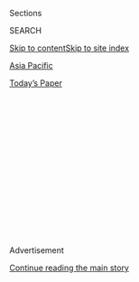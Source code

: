 <div id="app">

<div>

<div>

<div>

<div class="NYTAppHideMasthead css-1q2w90k e1suatyy0">

<div class="section css-ui9rw0 e1suatyy2">

<div class="css-eph4ug er09x8g0">

<div class="css-6n7j50">

</div>

<span class="css-1dv1kvn">Sections</span>

<div class="css-10488qs">

<span class="css-1dv1kvn">SEARCH</span>

</div>

[Skip to content](#site-content)[Skip to site index](#site-index)

</div>

<div id="masthead-section-label" class="css-1wr3we4 eaxe0e00">

[Asia
Pacific](https://www.nytimes3xbfgragh.onion/section/world/asia)

</div>

<div class="css-10698na e1huz5gh0">

</div>

</div>

<div id="masthead-bar-one" class="section hasLinks css-15hmgas e1csuq9d3">

<div class="css-uqyvli e1csuq9d0">

</div>

<div class="css-1uqjmks e1csuq9d1">

</div>

<div class="css-9e9ivx">

[](https://myaccount.nytimes3xbfgragh.onion/auth/login?response_type=cookie&client_id=vi)

</div>

<div class="css-1bvtpon e1csuq9d2">

[Today’s
Paper](https://www.nytimes3xbfgragh.onion/section/todayspaper)

</div>

</div>

</div>

</div>

<div data-aria-hidden="false">

<div id="site-content" data-role="main">

<div>

<div class="css-1aor85t" style="opacity:0.000000001;z-index:-1;visibility:hidden">

<div class="css-1hqnpie">

<div class="css-epjblv">

<span class="css-17xtcya">[Asia
Pacific](/section/world/asia)</span><span class="css-x15j1o">|</span><span class="css-fwqvlz">Across
Myanmar, Denial of Ethnic Cleansing and Loathing of
Rohingya</span>

</div>

<div class="css-k008qs">

<div class="css-1iwv8en">

<span class="css-18z7m18"></span>

<div>

</div>

</div>

<span class="css-1n6z4y">https://nyti.ms/2zxkBly</span>

<div class="css-1705lsu">

<div class="css-4xjgmj">

<div class="css-4skfbu" data-role="toolbar" data-aria-label="Social Media Share buttons, Save button, and Comments Panel with current comment count" data-testid="share-tools">

  - 
  - 
  - 
  - 
    
    <div class="css-6n7j50">
    
    </div>

  - 
  - 

</div>

</div>

</div>

</div>

</div>

</div>

<div class="css-13pd83m">

</div>

<div id="top-wrapper" class="css-1sy8kpn">

<div id="top-slug" class="css-l9onyx">

Advertisement

</div>

[Continue reading the main
story](#after-top)

<div class="ad top-wrapper" style="text-align:center;height:100%;display:block;min-height:250px">

<div id="top" class="place-ad" data-position="top" data-size-key="top">

</div>

</div>

<div id="after-top">

</div>

</div>

<div id="sponsor-wrapper" class="css-1hyfx7x">

<div id="sponsor-slug" class="css-19vbshk">

Supported by

</div>

[Continue reading the main
story](#after-sponsor)

<div id="sponsor" class="ad sponsor-wrapper" style="text-align:center;height:100%;display:block">

</div>

<div id="after-sponsor">

</div>

</div>

<div class="css-1vkm6nb ehdk2mb0">

# Across Myanmar, Denial of Ethnic Cleansing and Loathing of Rohingya

</div>

<div class="css-79elbk" data-testid="photoviewer-wrapper">

<div class="css-z3e15g" data-testid="photoviewer-wrapper-hidden">

</div>

<div class="css-1a48zt4 ehw59r15" data-testid="photoviewer-children">

![<span class="css-16f3y1r e13ogyst0" data-aria-hidden="true">A Rohingya
woman and her child returning to the Basara camp in Sittwe, the
provincial capital of Rakhine State in
Myanmar.</span><span class="css-cnj6d5 e1z0qqy90" itemprop="copyrightHolder"><span class="css-1ly73wi e1tej78p0">Credit...</span><span><span>Adam
Dean for The New York
Times</span></span></span>](https://static01.graylady3jvrrxbe.onion/images/2017/10/25/world/25rakhine-1/25rakhine-1-articleLarge.jpg?quality=75&auto=webp&disable=upscale)

</div>

</div>

<div class="css-xt80pu e12qa4dv0">

<div class="css-18e8msd">

<div class="css-vp77d3 epjyd6m0">

<div class="css-1baulvz">

By [<span class="css-1baulvz last-byline" itemprop="name">Hannah
Beech</span>](https://www.nytimes3xbfgragh.onion/by/hannah-beech)

</div>

</div>

  - Oct. 24,
    2017

  - 
    
    <div class="css-4xjgmj">
    
    <div class="css-d8bdto" data-role="toolbar" data-aria-label="Social Media Share buttons, Save button, and Comments Panel with current comment count" data-testid="share-tools">
    
      - 
      - 
      - 
      - 
        
        <div class="css-6n7j50">
        
        </div>
    
      - 
      - 
    
    </div>
    
    </div>

</div>

<div class="css-tk9fsr">

[阅读简体中文版](https://cn.nytimes3xbfgragh.onion/asia-pacific/20171025/myanmar-rohingya-ethnic-cleansing/ "Read in Simplified Chinese")[閱讀繁體中文版](https://cn.nytimes3xbfgragh.onion/asia-pacific/20171025/myanmar-rohingya-ethnic-cleansing/zh-hant/ "Read in Traditional Chinese")

</div>

</div>

<div class="section meteredContent css-1r7ky0e" name="articleBody" itemprop="articleBody">

<div class="css-1fanzo5 StoryBodyCompanionColumn">

<div class="css-53u6y8">

SITTWE, Myanmar — The Buddhist abbot tucked his legs under his robes and
began to explain.

Rohingya Muslims do not belong in Myanmar, and they never have, he said.
Their fertility allowed them to overwhelm the local Buddhist population.
But now, somehow, many Rohingya seemed to be gone.

“We thank the Lord Buddha for this,” said U Thu Min Gala, the
57-year-old abbot of the Damarama Monastery in Sittwe, the capital of
Rakhine State in western Myanmar. “They stole our land, our food and our
water. We will never accept them back.”

An overwhelming body of published accounts has detailed the [Myanmar
Army’s campaign of killing, rape and
arson](https://www.nytimes3xbfgragh.onion/2017/10/11/world/asia/rohingya-myanmar-atrocities.html?rref=collection%2Ftimestopic%2FMyanmar)
in Rakhine, which has driven more than [600,000 Rohingya out of the
country](https://www.nytimes3xbfgragh.onion/2017/09/29/world/asia/rohingya-refugees-myanmar-bangladesh.html?action=click&contentCollection=Asia%20Pacific&module=RelatedCoverage&region=Marginalia&pgtype=article)
since late August, in what the United Nations says is the fastest
displacement of a people since the Rwanda genocide.

But in Myanmar, and even in Rakhine itself, there is stark denial that
any ethnic cleansing is taking place.

</div>

</div>

<div class="css-1fanzo5 StoryBodyCompanionColumn">

<div class="css-53u6y8">

The divergence between how Myanmar and much of the outside world see the
Rohingya is not limited to one segment of local society. Nor can hatred
in Myanmar of the largely stateless Muslim group be dismissed as a
fringe attitude.

*\[Read:* *[U.N. court orders Myanmar to protect Rohingya
muslims](http://www.nytimes3xbfgragh.onion/2020/01/23/world/asia/myanmar-rohingya-genocide.html).\]*

Government officials, opposition politicians, religious leaders and even
local human-rights activists have become unified behind this narrative:
The Rohingya are not rightful citizens of Buddhist-majority Myanmar, and
now, through the power of a globally resurgent Islam, [the minority is
falsely trying to hijack the world’s
sympathy](https://www.nytimes3xbfgragh.onion/2017/09/18/world/asia/myanmar-rohingya-ethnic-cleansing.html).

</div>

</div>

<div class="css-79elbk" data-testid="photoviewer-wrapper">

<div class="css-z3e15g" data-testid="photoviewer-wrapper-hidden">

</div>

<div class="css-1a48zt4 ehw59r15" data-testid="photoviewer-children">

![<span class="css-16f3y1r e13ogyst0" data-aria-hidden="true">People
gathering in the village of Sin Ma Kaw, which has banned Muslims from
staying
there.</span><span class="css-cnj6d5 e1z0qqy90" itemprop="copyrightHolder"><span class="css-1ly73wi e1tej78p0">Credit...</span><span>Adam
Dean for The New York
Times</span></span>](https://static01.graylady3jvrrxbe.onion/images/2017/10/25/world/25rakhine-2/25rakhine-2-articleLarge.jpg?quality=75&auto=webp&disable=upscale)

</div>

</div>

<div class="css-1fanzo5 StoryBodyCompanionColumn">

<div class="css-53u6y8">

Social media postings have amplified the message, claiming that
international aid workers are openly siding with the Rohingya.
Accordingly, the Myanmar government has blocked aid agencies’ access to
Rohingya still trapped in Myanmar — about 120,000 confined to camps in
central Rakhine and tens of thousands more in desperate conditions in
the north.

The official answer to United Nations accounts of the military’s mass
burning of villages and targeting of civilians has been to insist that
the Rohingya have been doing it to themselves.

</div>

</div>

<div class="css-1fanzo5 StoryBodyCompanionColumn">

<div class="css-53u6y8">

“There is no case of the military killing Muslim civilians,” said Dr.
Win Myat Aye, the country’s social welfare minister and the governing
National League for Democracy party’s point person on Rakhine. “Muslim
people killed their own Muslim people.”

When asked in an interview about the evidence against the military, the
minister noted that the Myanmar government had not sent any
investigators to Bangladesh to vet the testimony of fleeing Rohingya,
but that he would raise the possibility of doing so in a future meeting.

“Thank you for advising us on this idea,” he said.

The Rohingya, who speak a Bengali dialect and tend to look distinct from
most of Myanmar’s other ethnic groups, have had roots in Rakhine for
generations. Communal tensions between the Rohingya and ethnic Rakhine
Buddhists exploded in World War II, when the Rakhine aligned themselves
with the Japanese, while the Rohingya chose the British.

Although many Rohingya were considered citizens when Myanmar, also known
as Burma, became independent in 1948, the military junta that wrested
power in 1962 began stripping them of their rights. After a restrictive
citizenship law was introduced in 1982, most Rohingya became stateless.

Even the name Rohingya, which the ethnic group has identified with more
vocally in recent years, has been taken from them. The Myanmar
government usually refers to the Rohingya as Bengalis, implying they
belong in Bangladesh. The public tends to call them an epithet used for
all Muslims in Myanmar:
kalar.

</div>

</div>

<div class="css-79elbk" data-testid="photoviewer-wrapper">

<div class="css-z3e15g" data-testid="photoviewer-wrapper-hidden">

</div>

<div class="css-1a48zt4 ehw59r15" data-testid="photoviewer-children">

<div class="css-1xdhyk6 erfvjey0">

<span class="css-1ly73wi e1tej78p0">Image</span>

<div class="css-zjzyr8">

<div data-testid="lazyimage-container" style="height:257.77777777777777px">

</div>

</div>

</div>

<span class="css-16f3y1r e13ogyst0" data-aria-hidden="true">Daw Soe
Chay, an ethnic Rakhine Buddhist from Myebon Township, was beaten and
publicly shamed after her husband delivered aid to Rohingya Muslims in
their camp in
Sittwe.</span><span class="css-cnj6d5 e1z0qqy90" itemprop="copyrightHolder"><span class="css-1ly73wi e1tej78p0">Credit...</span><span>Adam
Dean for The New York Times</span></span>

</div>

</div>

<div class="css-1fanzo5 StoryBodyCompanionColumn">

<div class="css-53u6y8">

The nomenclature is so sensitive that in a speech this month, Daw Aung
San Suu Kyi, the Nobel Peace Prize laureate and de facto leader of the
government, referred only to “those who have crossed over to
Bangladesh.”

</div>

</div>

<div class="css-1fanzo5 StoryBodyCompanionColumn">

<div class="css-53u6y8">

Some ethnic Rakhine politicians are hailing the Rohingya exodus as a
good thing.

“All the Bengalis learn in their religious schools is to brutally kill
and attack,” said Daw Khin Saw Wai, a Rakhine member of Parliament from
Rathedaung Township. “It is impossible to live together in the future.”

Buddhist monks, moral arbiters in a pious land, have been at the
forefront of a campaign to dehumanize the Rohingya. In popular videos,
extremist monks refer to the Rohingya as “snakes” or “worse than dogs.”

Outside Mr. Thu Min Gala’s monastery in Sittwe, a pair of signs
reflected an alternate sense of reality. One said that the monastery,
which is sheltering ethnic Rakhine who fled the conflict zone, would not
accept any donations from international agencies. The other warned that
multifaith groups were not welcome.

The abbot claimed that the authorities in Rakhine had stopped a car
owned by the International Committee of the Red Cross that was filled
with weaponry destined for Rohingya militants who carried out attacks
against the security forces in August. Mr. Thu Min Gala claimed that
sticks of dynamite had been wrapped in paper with the Red Cross logo.
The Red Cross denied these accusations.

“We don’t trust the international society,” the abbot said. “They are
only on the side of the terrorists.”

At another monastery in Sittwe, an elderly abbot, U Baddanta Thaw Ma,
halted my conversation with a young monk by slapping the air in front of
my face. “Go\! Go\! Go\!” he yelled in English, before switching to the
local Rakhine dialect. “Go away, you foreigner\! Go away, you kalar
lover.”

Public sentiment against Muslims — who are about 4 percent of Myanmar’s
population, encompassing several ethnic groups, including the Rohingya —
has spread beyond Rakhine. In 2015 elections, no major political party
fielded a Muslim candidate. Today no Muslims serve in Parliament, the
first time since the country’s independence.

</div>

</div>

<div class="css-1fanzo5 StoryBodyCompanionColumn">

<div class="css-53u6y8">

A couple of hours outside Yangon, the country’s largest city, U Aye Swe,
an administrator for Sin Ma Kaw village, said he was proud to oversee
one of Myanmar’s “Muslim-free” villages, which bar Muslims from spending
the night, among other restrictions.

“Kalar are not welcome here because they are violent and they multiply
like crazy, with so many wives and children,” he said.

Mr. Aye Swe admitted he had never met a Muslim before, adding, “I have
to thank Facebook because it is giving me the true information in
Myanmar.”

Social media messaging has driven much of the rage in Myanmar. Though
widespread access to cellphones only started a few years ago, mobile
penetration is now about 90 percent. For many people, Facebook is their
only source of news, and they have little experience in sifting fake
news from credible reporting.

One widely shared message on Facebook, from a spokesman for Ms. Aung San
Suu Kyi’s office, emphasized that biscuits from the World Food Program,
a United Nations agency, had been found at a Rohingya militant training
camp. The United Nations called the post “irresponsible.”

The Myanmar government, however, insists the public needs to be guided.

“We do something that we call educating the people,” said U Pe Myint,
the nation’s information minister. He acknowledged, “It looks rather
like indoctrination, like in an authoritarian or totalitarian
state.”

</div>

</div>

<div class="css-79elbk" data-testid="photoviewer-wrapper">

<div class="css-z3e15g" data-testid="photoviewer-wrapper-hidden">

</div>

<div class="css-1a48zt4 ehw59r15" data-testid="photoviewer-children">

<div class="css-1xdhyk6 erfvjey0">

<span class="css-1ly73wi e1tej78p0">Image</span>

<div class="css-zjzyr8">

<div data-testid="lazyimage-container" style="height:257.77777777777777px">

</div>

</div>

</div>

<span class="css-16f3y1r e13ogyst0" data-aria-hidden="true">A Buddhist
woman and her son were staying at the Damarama Monastery, in Sittwe,
after being displaced by violence in northern
Rakhine.</span><span class="css-cnj6d5 e1z0qqy90" itemprop="copyrightHolder"><span class="css-1ly73wi e1tej78p0">Credit...</span><span>Adam
Dean for The New York Times</span></span>

</div>

</div>

<div class="css-1fanzo5 StoryBodyCompanionColumn">

<div class="css-53u6y8">

In Yangon, Mr. Pe Myint this month gathered local journalists to discuss
what he called “fabricated news” by foreign reporters and a “political
war” in which international aid groups favored the Rohingya.

Last month, a mob in Sittwe attacked Red Cross workers, who were loading
a boat with supplies that locals believed would only go to the Rohingya.

Even among officials who might otherwise champion human rights,
frustration has been directed at foreign critics. Quietly, some defend
Ms. Aung San Suu Kyi’s failure to call out the military and protect the
Rohingya by saying it would be political suicide in a country where
hatred of the Rohingya is so widespread. They see the recent
international pressure, at best, as ignorant of domestic complexities
and, at worst, as intent on hindering Myanmar’s development.

“We ask the international community to acknowledge that these Muslims
are illegal immigrants from Bangladesh and that this crisis is an
infringement of our sovereignty,” said U Nyan Win, a spokesman for the
National League for Democracy, which shares power with Myanmar’s
military. “This is the most important thing with the Rakhine issue.”

U Ko Ko Gyi, a democracy advocate who was jailed for 17 years by the
military when it ruled Myanmar, also evoked national interest.

“We have been human-rights defenders for many years and suffered for a
long time but we are standing together on this issue because we need to
support our national security,” he said.

</div>

</div>

<div class="css-1fanzo5 StoryBodyCompanionColumn">

<div class="css-53u6y8">

“We are a small country that lies between India and China, and the DNA
of our ancestors is to try to struggle for our survival,” Mr. Ko Ko Gyi
said. “If you in the West criticize us too much, then you will push us
into the arms of China and
Russia.”

</div>

</div>

<div class="css-79elbk" data-testid="photoviewer-wrapper">

<div class="css-z3e15g" data-testid="photoviewer-wrapper-hidden">

</div>

<div class="css-1a48zt4 ehw59r15" data-testid="photoviewer-children">

<div class="css-1xdhyk6 erfvjey0">

<span class="css-1ly73wi e1tej78p0">Image</span>

<div class="css-zjzyr8">

<div data-testid="lazyimage-container" style="height:257.77777777777777px">

</div>

</div>

</div>

<span class="css-16f3y1r e13ogyst0" data-aria-hidden="true">Sin Ma Kaw,
where an official said "he was proud to oversee one of Myanmar’s
“Muslim-free”
villages.</span><span class="css-cnj6d5 e1z0qqy90" itemprop="copyrightHolder"><span class="css-1ly73wi e1tej78p0">Credit...</span><span>Adam
Dean for The New York Times</span></span>

</div>

</div>

<div class="css-1fanzo5 StoryBodyCompanionColumn">

<div class="css-53u6y8">

Last month, those two permanent members of the United Nations Security
Council shielded Myanmar from an attempt by other nations to condemn the
Myanmar military for its offensive in Rakhine.

The humanitarian situation has grown desperate within Rakhine while the
official block on aid largely continues.

Throughout the state, ethnic Rakhine have been warned by community
leaders not to break the blockade. Last month in Myebon Township, in
central Rakhine, women’s activists prevented international aid groups
from delivering assistance to an internment camp where thousands of
Rohingya have been sequestered since the 2012 sectarian violence,
according to foreign staff.

But U Tun Tin, a Rakhine trishaw driver, needed the money and delivered
food to the Rohingya camp. Shortly after, his wife, Daw Soe Chay, said
she was accosted by a crowd that forced her to a nearby monastery.

Inside the religious compound, they beat her and sheared her hair. Then
the mob marched her through Myebon, wearing a sign calling her a
“national traitor.”

</div>

</div>

<div class="css-1fanzo5 StoryBodyCompanionColumn">

<div class="css-53u6y8">

Despite his wife’s ordeal, Mr. Tun Tin said he did not regret having
sent supplies to the camp, where Rohingya say their rations are running
low.

“They are human,” he said. “They need to eat, just like us.”

</div>

</div>

</div>

<div>

</div>

<div>

</div>

<div>

</div>

<div>

<div id="bottom-wrapper" class="css-1ede5it">

<div id="bottom-slug" class="css-l9onyx">

Advertisement

</div>

[Continue reading the main
story](#after-bottom)

<div id="bottom" class="ad bottom-wrapper" style="text-align:center;height:100%;display:block;min-height:90px">

</div>

<div id="after-bottom">

</div>

</div>

</div>

</div>

</div>

## Site Index

<div>

</div>

## Site Information Navigation

  - [© <span>2020</span> <span>The New York Times
    Company</span>](https://help.nytimes3xbfgragh.onion/hc/en-us/articles/115014792127-Copyright-notice)

<!-- end list -->

  - [NYTCo](https://www.nytco.com/)
  - [Contact
    Us](https://help.nytimes3xbfgragh.onion/hc/en-us/articles/115015385887-Contact-Us)
  - [Work with us](https://www.nytco.com/careers/)
  - [Advertise](https://nytmediakit.com/)
  - [T Brand Studio](http://www.tbrandstudio.com/)
  - [Your Ad
    Choices](https://www.nytimes3xbfgragh.onion/privacy/cookie-policy#how-do-i-manage-trackers)
  - [Privacy](https://www.nytimes3xbfgragh.onion/privacy)
  - [Terms of
    Service](https://help.nytimes3xbfgragh.onion/hc/en-us/articles/115014893428-Terms-of-service)
  - [Terms of
    Sale](https://help.nytimes3xbfgragh.onion/hc/en-us/articles/115014893968-Terms-of-sale)
  - [Site
    Map](https://spiderbites.nytimes3xbfgragh.onion)
  - [Help](https://help.nytimes3xbfgragh.onion/hc/en-us)
  - [Subscriptions](https://www.nytimes3xbfgragh.onion/subscription?campaignId=37WXW)

</div>

</div>

</div>

</div>

